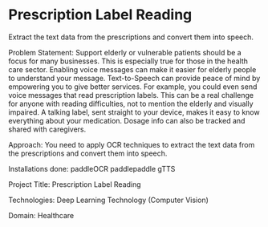 # Prescription Label Reading

Extract the text data from the prescriptions and convert them into speech.

Problem Statement: Support elderly or vulnerable patients should be a focus for many businesses. This is especially true for those in the health care sector. Enabling voice messages can make it easier for elderly people to understand your message. Text-to-Speech can provide peace of mind by empowering you to give better services. For example, you could even send voice messages that read prescription labels. This can be a real challenge for anyone with reading difficulties, not to mention the elderly and visually impaired. A talking label, sent straight to your device, makes it easy to know everything about your medication. Dosage info can also be tracked and shared with caregivers.

Approach: You need to apply OCR techniques to extract the text data from the prescriptions and convert them into speech.

Installations done: paddleOCR paddlepaddle gTTS

Project Title: Prescription Label Reading

Technologies: Deep Learning Technology (Computer Vision)

Domain: Healthcare
